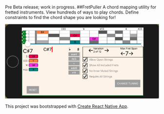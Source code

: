 Pre Beta release; work in progress.
##FretPuller
A chord mapping utility for fretted instruments.
View hundreds of ways to play chords.
Define constraints to find the chord shape you are looking for!

![Screenshot](https://github.com/JakeIwen/FretPuller/blob/master/assets/screen1.png)


This project was bootstrapped with [Create React Native App](https://github.com/react-community/create-react-native-app).
